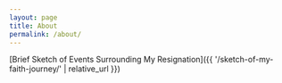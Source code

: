 ```yaml
---
layout: page
title: About
permalink: /about/
---
```


[Brief Sketch of Events Surrounding My Resignation]({{ '/sketch-of-my-faith-journey/' | relative_url }})


